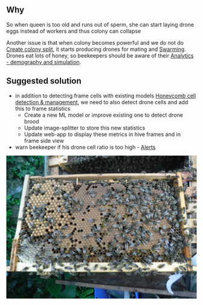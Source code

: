 ## Why

So when queen is too old and runs out of sperm, she can start laying drone eggs instead of workers and thus colony can collapse

Another issue is that when colony becomes powerful and we do not do [Create colony split](https://www.notion.so/Create-colony-split-2d98cc5cabd34534a758595fb2a78bd8?pvs=21), it starts producing drones for mating and [Swarming](https://www.notion.so/Swarming-13184fe7583e452dbbc8c4e57333ef97?pvs=21). Drones eat lots of honey, so beekeepers should be aware of their [Analytics - demography and simulation](https://www.notion.so/Analytics-demography-and-simulation-b438f638fe694c06b66f9249b6bb0e88?pvs=21).

## Suggested solution

- in addition to detecting frame cells with existing models [Honeycomb cell detection & management](https://www.notion.so/Honeycomb-cell-detection-management-e9ff03128cdb489293737b8a4c1e7098?pvs=21), we need to also detect drone cells and add this to frame statistics
    - Create a new ML model or improve existing one to detect drone brood
    - Update image-splitter to store this new statistics
    - Update web-app to display these metrics in hive frames and in frame side view
- warn beekeeper if his drone cell ratio is too high - [Alerts](https://www.notion.so/Alerts-8b65dea8fc164a7f91b0a76fa0948189?pvs=21)


![](../../../../img/GNy4HtBWoAABRt6.jpg)
